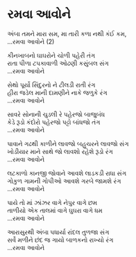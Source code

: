 # રમવા આવોને

અંબા તમને મારા સમ, મા તારી કળા નથી કંઈ કમ,  
...રમવા આવોને (2)  

કીનખાબનો ઘાઘરોને ચોળી પહેરી તંગ  
રાતા પીળા ટપકાવાળી ઓઢણી કસુંબલ સંગ  
...રમવા આવોને  

સેથો પૂર્યો સિંદુરનો ને ટીલડી રાતી રંગ  
હીરા જડેલ માની દામણીને નાકે જળુકે રંગ  
...રમવા આવોને  

સાવરે સોનાની ચુડલી રે પહેરજો બાજુબંધ  
કેડે રૂડો કંદોરો પહેરજો પટ્ટો બાંધજો તંગ  
...રમવા આવોને  

પાવાને ગઢથી કાળીને લાવજો બહુચરને લાવજો સંગ  
ખોડીયાર માને સાથે જો લાવશો રહેશે રૂડો રંગ  
...રમવા આવોને  

લટકાળો કાનજી જોવાને આવશે લાડકડી રાધા સંગ  
ગોકુળ ગામની ગોપીઓ આવશે ગરબે જામશે રંગ  
...રમવા આવોને  

પાયે તો માં ઝાંઝર વાગે નેપુર વાગે છમ  
તાળીયો એક તાલમાં વાગે ઘુઘરા વાગે ધમ  
...રમવા આવોને  

આરાસુરથી અંબા પધાર્યા રાંદલ તુળજા સંગ  
સર્વે મળીને છંદ જ ગાયો બાળકનો રાખ્યો રંગ  
...રમવા આવોને  
